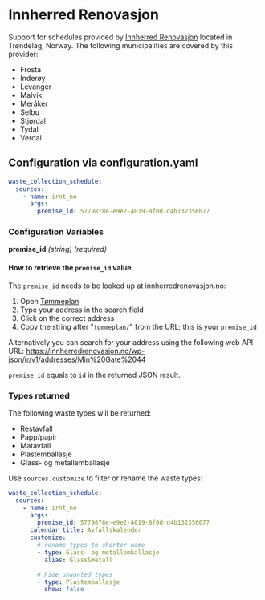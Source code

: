 # Innherred Renovasjon

Support for schedules provided by [Innherred Renovasjon](https://ir.nt.no) located in Trøndelag, Norway.
The following municipalities are covered by this provider:
- Frosta
- Inderøy
- Levanger
- Malvik
- Meråker
- Selbu
- Stjørdal
- Tydal
- Verdal

## Configuration via configuration.yaml

```yaml
waste_collection_schedule:
  sources:
    - name: irnt_no
      args:
        premise_id: 5779878e-e9e2-4019-8f0d-d4b132356077
```

### Configuration Variables

**premise_id**
*(string) (required)*


#### How to retrieve the `premise_id` value

The `premise_id` needs to be looked up at innherredrenovasjon.no:

1. Open [Tømmeplan](https://innherredrenovasjon.no/tommeplan/)
2. Type your address in the search field
3. Click on the correct address
4. Copy the string after "`tommeplan/`" from the URL; this is your `premise_id`

Alternatively you can search for your address using the following web API URL:
https://innherredrenovasjon.no/wp-json/ir/v1/addresses/Min%20Gate%2044

`premise_id` equals to `id` in the returned JSON result.


### Types returned

The following waste types will be returned:
* Restavfall
* Papp/papir
* Matavfall
* Plastemballasje
* Glass- og metallemballasje

Use `sources.customize` to filter or rename the waste types:

```yaml
waste_collection_schedule:
  sources:
    - name: irnt_no
      args:
        premise_id: 5779878e-e9e2-4019-8f0d-d4b132356077
      calendar_title: Avfallskalender
      customize:
        # rename types to shorter name
        - type: Glass- og metallemballasje
          alias: Glass&metall

        # hide unwanted types
        - type: Plastemballasje
          show: false
```